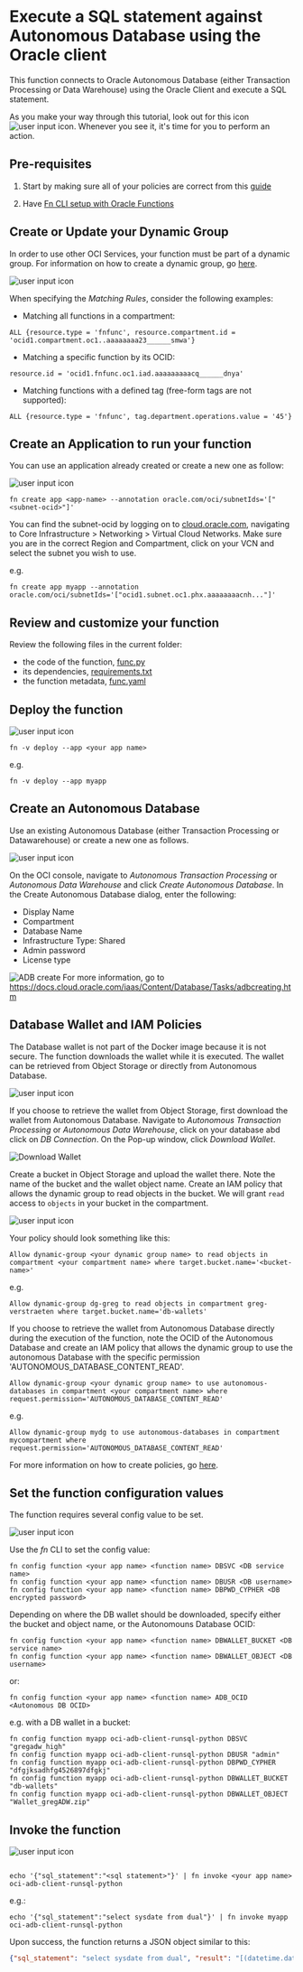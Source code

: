 # Execute a SQL statement against Autonomous Database using the Oracle client
This function connects to Oracle Autonomous Database (either Transaction Processing or Data Warehouse) using the Oracle Client and execute a SQL statement. 

As you make your way through this tutorial, look out for this icon ![user input icon](./images/userinput.png).
Whenever you see it, it's time for you to perform an action.


## Pre-requisites
1. Start by making sure all of your policies are correct from this [guide](https://docs.cloud.oracle.com/iaas/Content/Functions/Tasks/functionscreatingpolicies.htm?tocpath=Services%7CFunctions%7CPreparing%20for%20Oracle%20Functions%7CConfiguring%20Your%20Tenancy%20for%20Function%20Development%7C_____4)

2. Have [Fn CLI setup with Oracle Functions](https://docs.cloud.oracle.com/iaas/Content/Functions/Tasks/functionsconfiguringclient.htm?tocpath=Services%7CFunctions%7CPreparing%20for%20Oracle%20Functions%7CConfiguring%20Your%20Client%20Environment%20for%20Function%20Development%7C_____0)


## Create or Update your Dynamic Group
In order to use other OCI Services, your function
must be part of a dynamic group. For information on how to create a dynamic group,
go [here](https://docs.cloud.oracle.com/iaas/Content/Identity/Tasks/managingdynamicgroups.htm#To).

![user input icon](./images/userinput.png)

When specifying the *Matching Rules*, consider the following examples:
* Matching all functions in a compartment:
```
ALL {resource.type = 'fnfunc', resource.compartment.id = 'ocid1.compartment.oc1..aaaaaaaa23______smwa'}
```
* Matching a specific function by its OCID:
```
resource.id = 'ocid1.fnfunc.oc1.iad.aaaaaaaaacq______dnya'
```
* Matching functions with a defined tag (free-form tags are not supported):
```
ALL {resource.type = 'fnfunc', tag.department.operations.value = '45'}
```


## Create an Application to run your function
You can use an application already created or create a new one as follow:

![user input icon](./images/userinput.png)
```
fn create app <app-name> --annotation oracle.com/oci/subnetIds='["<subnet-ocid>"]'
```
You can find the subnet-ocid by logging on to [cloud.oracle.com](https://cloud.oracle.com/en_US/sign-in),
navigating to Core Infrastructure > Networking > Virtual Cloud Networks. Make
sure you are in the correct Region and Compartment, click on your VCN and
select the subnet you wish to use.

e.g.
```
fn create app myapp --annotation oracle.com/oci/subnetIds='["ocid1.subnet.oc1.phx.aaaaaaaacnh..."]'
```


## Review and customize your function
Review the following files in the current folder:
* the code of the function, [func.py](./func.py)
* its dependencies, [requirements.txt](./requirements.txt)
* the function metadata, [func.yaml](./func.yaml)


## Deploy the function
![user input icon](./images/userinput.png)
```
fn -v deploy --app <your app name>
```
e.g.
```
fn -v deploy --app myapp
```


## Create an Autonomous Database
Use an existing Autonomous Database (either Transaction Processing or Datawarehouse) or create a new one as follows.

![user input icon](./images/userinput.png)

On the OCI console, navigate to *Autonomous Transaction Processing* or *Autonomous Data Warehouse* and click *Create Autonomous Database*. In the Create Autonomous Database dialog, enter the following:
- Display Name
- Compartment
- Database Name
- Infrastructure Type: Shared
- Admin password
- License type

![ADB create](./images/ADB-create.png)
For more information, go to https://docs.cloud.oracle.com/iaas/Content/Database/Tasks/adbcreating.htm


## Database Wallet and IAM Policies
The Database wallet is not part of the Docker image because it is not secure. The function downloads the wallet while it is executed.
The wallet can be retrieved from Object Storage or directly from Autonomous Database.

![user input icon](./images/userinput.png)

If you choose to retrieve the wallet from Object Storage, first download the wallet from Autonomous Database. Navigate to *Autonomous Transaction Processing* or *Autonomous Data Warehouse*, click on your database abd click on *DB Connection*. On the Pop-up window, click *Download Wallet*.

![Download Wallet](./images/Download_wallet.png)

Create a bucket in Object Storage and upload the wallet there. Note the name of the bucket and the wallet object name.
Create an IAM policy that allows the dynamic group to read objects in the bucket. We will grant `read` access to `objects` in your bucket in the compartment.

![user input icon](./images/userinput.png)

Your policy should look something like this:
```
Allow dynamic-group <your dynamic group name> to read objects in compartment <your compartment name> where target.bucket.name='<bucket-name>'
```
e.g.
```
Allow dynamic-group dg-greg to read objects in compartment greg-verstraeten where target.bucket.name='db-wallets'
```

If you choose to retrieve the wallet from Autonomous Database directly during the execution of the function, note the OCID of the Autonomous Database and create an IAM policy that allows the dynamic group to use the autonomous Database with the specific permission 'AUTONOMOUS_DATABASE_CONTENT_READ'.
```
Allow dynamic-group <your dynamic group name> to use autonomous-databases in compartment <your compartment name> where request.permission='AUTONOMOUS_DATABASE_CONTENT_READ'
```
e.g.
```
Allow dynamic-group mydg to use autonomous-databases in compartment mycompartment where request.permission='AUTONOMOUS_DATABASE_CONTENT_READ'
```

For more information on how to create policies, go [here](https://docs.cloud.oracle.com/iaas/Content/Identity/Concepts/policysyntax.htm).


## Set the function configuration values
The function requires several config value to be set.

![user input icon](../images/userinput.png)

Use the *fn* CLI to set the config value:
```
fn config function <your app name> <function name> DBSVC <DB service name>
fn config function <your app name> <function name> DBUSR <DB username>
fn config function <your app name> <function name> DBPWD_CYPHER <DB encrypted password>
```
Depending on where the DB wallet should be downloaded, specify either the bucket and object name, or the Autonomouns Database OCID:
```
fn config function <your app name> <function name> DBWALLET_BUCKET <DB service name>
fn config function <your app name> <function name> DBWALLET_OBJECT <DB username>
```
or:
```
fn config function <your app name> <function name> ADB_OCID <Autonomous DB OCID>
```
e.g. with a DB wallet in a bucket:
```
fn config function myapp oci-adb-client-runsql-python DBSVC "gregadw_high"
fn config function myapp oci-adb-client-runsql-python DBUSR "admin"
fn config function myapp oci-adb-client-runsql-python DBPWD_CYPHER "dfgjksadhfg4526897dfgkj"
fn config function myapp oci-adb-client-runsql-python DBWALLET_BUCKET "db-wallets"
fn config function myapp oci-adb-client-runsql-python DBWALLET_OBJECT "Wallet_gregADW.zip"
```


## Invoke the function
![user input icon](./images/userinput.png)
```

echo '{"sql_statement":"<sql statement>"}' | fn invoke <your app name> oci-adb-client-runsql-python
```
e.g.:
```
echo '{"sql_statement":"select sysdate from dual"}' | fn invoke myapp oci-adb-client-runsql-python
```

Upon success, the function returns a JSON object similar to this:
```json
{"sql_statement": "select sysdate from dual", "result": "[(datetime.datetime(2020, 2, 27, 20, 19, 42),)]"}
```
